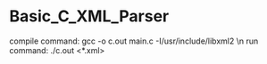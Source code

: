 # Basic_C_XML_Parser
compile command: gcc -o c.out main.c -I/usr/include/libxml2 \n
run command: ./c.out <*.xml>
